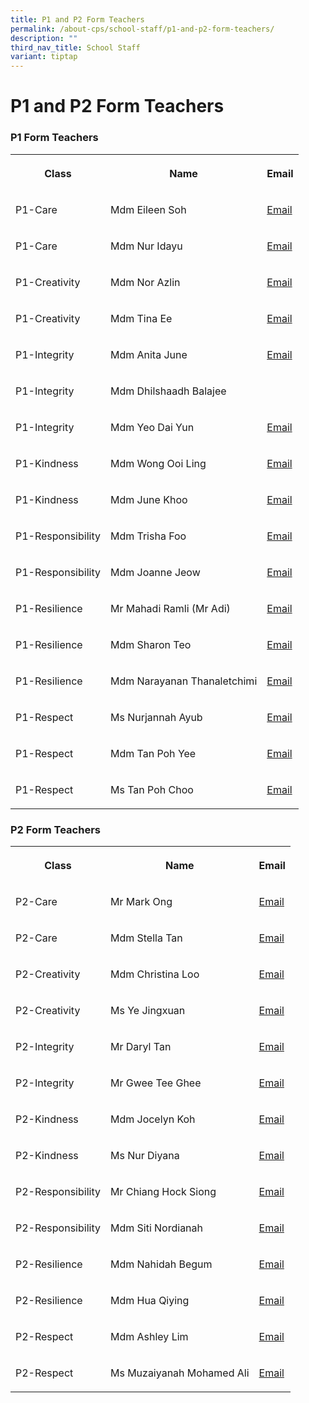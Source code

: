 ```yaml
---
title: P1 and P2 Form Teachers
permalink: /about-cps/school-staff/p1-and-p2-form-teachers/
description: ""
third_nav_title: School Staff
variant: tiptap
---
```

<h1><strong>P1 and P2 Form Teachers</strong></h1>
<h3>P1 Form Teachers</h3>
<table style="minWidth: 75px">
<colgroup>
<col>
<col>
<col>
</colgroup>
<tbody>
<tr>
<th rowspan="1" colspan="1">
<p>Class</p>
</th>
<th rowspan="1" colspan="1">
<p>Name</p>
</th>
<th rowspan="1" colspan="1">
<p>Email</p>
</th>
</tr>
<tr>
<td rowspan="1" colspan="1">
<p>P1-Care</p>
</td>
<td rowspan="1" colspan="1">
<p>Mdm Eileen Soh</p>
</td>
<td rowspan="1" colspan="1">
<p><a href="mailto:eileen_soh_yee_hong@moe.edu.sg" rel="noopener noreferrer nofollow" target="_blank">Email</a>
</p>
</td>
</tr>
<tr>
<td rowspan="1" colspan="1">
<p>P1-Care</p>
</td>
<td rowspan="1" colspan="1">
<p>Mdm Nur Idayu</p>
</td>
<td rowspan="1" colspan="1">
<p><a href="mailto:nur_idayu_mohd_jamaludin@moe.edu.sg" rel="noopener noreferrer nofollow" target="_blank">Email</a>
</p>
</td>
</tr>
<tr>
<td rowspan="1" colspan="1">
<p>P1-Creativity</p>
</td>
<td rowspan="1" colspan="1">
<p>Mdm Nor Azlin</p>
</td>
<td rowspan="1" colspan="1">
<p><a href="mailto:nor_azlin_mohamed_som@moe.edu.sg" rel="noopener noreferrer nofollow" target="_blank">Email</a>
</p>
</td>
</tr>
<tr>
<td rowspan="1" colspan="1">
<p>P1-Creativity</p>
</td>
<td rowspan="1" colspan="1">
<p>Mdm Tina Ee</p>
</td>
<td rowspan="1" colspan="1">
<p><a href="mailto:ee_poh_khim_tina@moe.edu.sg" rel="noopener noreferrer nofollow" target="_blank">Email</a>
</p>
</td>
</tr>
<tr>
<td rowspan="1" colspan="1">
<p>P1-Integrity</p>
</td>
<td rowspan="1" colspan="1">
<p>Mdm Anita June</p>
</td>
<td rowspan="1" colspan="1">
<p><a href="mailto:anita_june_purasamy@moe.edu.sg" rel="noopener noreferrer nofollow" target="_blank">Email</a>
</p>
</td>
</tr>
<tr>
<td rowspan="1" colspan="1">
<p>P1-Integrity</p>
</td>
<td rowspan="1" colspan="1">
<p>Mdm Dhilshaadh Balajee</p>
</td>
<td rowspan="1" colspan="1">
<p></p>
</td>
</tr>
<tr>
<td rowspan="1" colspan="1">
<p>P1-Integrity</p>
</td>
<td rowspan="1" colspan="1">
<p>Mdm Yeo Dai Yun</p>
</td>
<td rowspan="1" colspan="1">
<p><a href="mailto:yeo_dai_yun@moe.edu.sg" rel="noopener noreferrer nofollow" target="_blank">Email</a>
</p>
</td>
</tr>
<tr>
<td rowspan="1" colspan="1">
<p>P1-Kindness</p>
</td>
<td rowspan="1" colspan="1">
<p>Mdm Wong Ooi Ling</p>
</td>
<td rowspan="1" colspan="1">
<p><a href="mailto:wong_ooi_ling@moe.edu.sg" rel="noopener noreferrer nofollow" target="_blank">Email</a>
</p>
</td>
</tr>
<tr>
<td rowspan="1" colspan="1">
<p>P1-Kindness</p>
</td>
<td rowspan="1" colspan="1">
<p>Mdm June Khoo</p>
</td>
<td rowspan="1" colspan="1">
<p><a href="mailto:khoo_sai_guek_a@moe.edu.sg" rel="noopener noreferrer nofollow" target="_blank">Email</a>
</p>
</td>
</tr>
<tr>
<td rowspan="1" colspan="1">
<p>P1-Responsibility</p>
</td>
<td rowspan="1" colspan="1">
<p>Mdm Trisha Foo</p>
</td>
<td rowspan="1" colspan="1">
<p><a href="mailto:foo_hui_peng_trisha@moe.edu.sg" rel="noopener noreferrer nofollow" target="_blank">Email</a>
</p>
</td>
</tr>
<tr>
<td rowspan="1" colspan="1">
<p>P1-Responsibility</p>
</td>
<td rowspan="1" colspan="1">
<p>Mdm Joanne Jeow</p>
</td>
<td rowspan="1" colspan="1">
<p><a href="mailto:jeow_mui_hwa@moe.edu.sg" rel="noopener noreferrer nofollow" target="_blank">Email</a>
</p>
</td>
</tr>
<tr>
<td rowspan="1" colspan="1">
<p>P1-Resilience</p>
</td>
<td rowspan="1" colspan="1">
<p>Mr Mahadi Ramli (Mr Adi)</p>
</td>
<td rowspan="1" colspan="1">
<p><a href="mailto:mahadi_ramli@moe.edu.sg" rel="noopener noreferrer nofollow" target="_blank">Email</a>
</p>
</td>
</tr>
<tr>
<td rowspan="1" colspan="1">
<p>P1-Resilience</p>
</td>
<td rowspan="1" colspan="1">
<p>Mdm Sharon Teo</p>
</td>
<td rowspan="1" colspan="1">
<p><a href="mailto:teo_teng_teng_sharon@moe.edu.sg" rel="noopener noreferrer nofollow" target="_blank">Email</a>
</p>
</td>
</tr>
<tr>
<td rowspan="1" colspan="1">
<p>P1-Resilience</p>
</td>
<td rowspan="1" colspan="1">
<p>Mdm Narayanan Thanaletchimi</p>
</td>
<td rowspan="1" colspan="1">
<p><a href="mailto:narayanan_thanaletchimi@moe.edu.sg" rel="noopener noreferrer nofollow" target="_blank">Email</a>
</p>
</td>
</tr>
<tr>
<td rowspan="1" colspan="1">
<p>P1-Respect</p>
</td>
<td rowspan="1" colspan="1">
<p>Ms Nurjannah Ayub</p>
</td>
<td rowspan="1" colspan="1">
<p><a href="mailto:nurjannah_ayub@moe.edu.sg" rel="noopener noreferrer nofollow" target="_blank">Email</a>
</p>
</td>
</tr>
<tr>
<td rowspan="1" colspan="1">
<p>P1-Respect</p>
</td>
<td rowspan="1" colspan="1">
<p>Mdm Tan Poh Yee</p>
</td>
<td rowspan="1" colspan="1">
<p><a href="mailto:tan_poh_yee@moe.edu.sg" rel="noopener nofollow" target="_blank">Email</a>
</p>
</td>
</tr>
<tr>
<td rowspan="1" colspan="1">
<p>P1-Respect</p>
</td>
<td rowspan="1" colspan="1">
<p>Ms Tan Poh Choo</p>
</td>
<td rowspan="1" colspan="1">
<p><a href="mailto:tan_poh_choo_a@moe.edu.sg" rel="noopener noreferrer nofollow" target="_blank">Email</a>
</p>
</td>
</tr>
</tbody>
</table>
<h3>P2 Form Teachers</h3>
<table style="minWidth: 75px">
<colgroup>
<col>
<col>
<col>
</colgroup>
<tbody>
<tr>
<th rowspan="1" colspan="1">
<p>Class</p>
</th>
<th rowspan="1" colspan="1">
<p>Name</p>
</th>
<th rowspan="1" colspan="1">
<p>Email</p>
</th>
</tr>
<tr>
<td rowspan="1" colspan="1">
<p>P2-Care</p>
</td>
<td rowspan="1" colspan="1">
<p>Mr Mark Ong</p>
</td>
<td rowspan="1" colspan="1">
<p><a href="mailto:ong_yi-wei_mark@moe.edu.sg" rel="noopener noreferrer nofollow" target="_blank">Email</a>
</p>
</td>
</tr>
<tr>
<td rowspan="1" colspan="1">
<p>P2-Care</p>
</td>
<td rowspan="1" colspan="1">
<p>Mdm Stella Tan</p>
</td>
<td rowspan="1" colspan="1">
<p><a href="mailto:tan_si_teng@moe.edu.sg" rel="noopener noreferrer nofollow" target="_blank">Email</a>
</p>
</td>
</tr>
<tr>
<td rowspan="1" colspan="1">
<p>P2-Creativity</p>
</td>
<td rowspan="1" colspan="1">
<p>Mdm Christina Loo</p>
</td>
<td rowspan="1" colspan="1">
<p><a href="mailto:loo_mui_hui@moe.edu.sg" rel="noopener noreferrer nofollow" target="_blank">Email</a>
</p>
</td>
</tr>
<tr>
<td rowspan="1" colspan="1">
<p>P2-Creativity</p>
</td>
<td rowspan="1" colspan="1">
<p>Ms Ye Jingxuan</p>
</td>
<td rowspan="1" colspan="1">
<p><a href="mailto:ye_jingxuan@moe.edu.sg" rel="noopener noreferrer nofollow" target="_blank">Email</a>
</p>
</td>
</tr>
<tr>
<td rowspan="1" colspan="1">
<p>P2-Integrity</p>
</td>
<td rowspan="1" colspan="1">
<p>Mr Daryl Tan</p>
</td>
<td rowspan="1" colspan="1">
<p><a href="mailto:tan_jin_kern_daryl@moe.edu.sg" rel="noopener noreferrer nofollow" target="_blank">Email</a>
</p>
</td>
</tr>
<tr>
<td rowspan="1" colspan="1">
<p>P2-Integrity</p>
</td>
<td rowspan="1" colspan="1">
<p>Mr Gwee Tee Ghee</p>
</td>
<td rowspan="1" colspan="1">
<p><a href="mailto:gwee_tee_ghee@moe.edu.sg" rel="noopener noreferrer nofollow" target="_blank">Email</a>
</p>
</td>
</tr>
<tr>
<td rowspan="1" colspan="1">
<p>P2-Kindness</p>
</td>
<td rowspan="1" colspan="1">
<p>Mdm Jocelyn Koh</p>
</td>
<td rowspan="1" colspan="1">
<p><a href="mailto:koh_mei_xin_jocelyn@moe.edu.sg" rel="noopener noreferrer nofollow" target="_blank">Email</a>
</p>
</td>
</tr>
<tr>
<td rowspan="1" colspan="1">
<p>P2-Kindness</p>
</td>
<td rowspan="1" colspan="1">
<p>Ms Nur Diyana</p>
</td>
<td rowspan="1" colspan="1">
<p><a href="mailto:nur_diyana_hamdan@moe.edu.sg" rel="noopener noreferrer nofollow" target="_blank">Email</a>
</p>
</td>
</tr>
<tr>
<td rowspan="1" colspan="1">
<p>P2-Responsibility</p>
</td>
<td rowspan="1" colspan="1">
<p>Mr Chiang Hock Siong</p>
</td>
<td rowspan="1" colspan="1">
<p><a href="mailto:chiang_hock_siong@moe.edu.sg" rel="noopener noreferrer nofollow" target="_blank">Email</a>
</p>
</td>
</tr>
<tr>
<td rowspan="1" colspan="1">
<p>P2-Responsibility</p>
</td>
<td rowspan="1" colspan="1">
<p>Mdm Siti Nordianah</p>
</td>
<td rowspan="1" colspan="1">
<p><a href="mailto:siti_nordianah_hassan@moe.edu.sg" rel="noopener noreferrer nofollow" target="_blank">Email</a>
</p>
</td>
</tr>
<tr>
<td rowspan="1" colspan="1">
<p>P2-Resilience</p>
</td>
<td rowspan="1" colspan="1">
<p>Mdm Nahidah Begum</p>
</td>
<td rowspan="1" colspan="1">
<p><a href="mailto:nahidah_begum_anayatullah@moe.edu.sg" rel="noopener noreferrer nofollow" target="_blank">Email</a>
</p>
</td>
</tr>
<tr>
<td rowspan="1" colspan="1">
<p>P2-Resilience</p>
</td>
<td rowspan="1" colspan="1">
<p>Mdm Hua Qiying</p>
</td>
<td rowspan="1" colspan="1">
<p><a href="mailto:hua_qiying@moe.edu.sg" rel="noopener noreferrer nofollow" target="_blank">Email</a>
</p>
</td>
</tr>
<tr>
<td rowspan="1" colspan="1">
<p>P2-Respect</p>
</td>
<td rowspan="1" colspan="1">
<p>Mdm Ashley Lim</p>
</td>
<td rowspan="1" colspan="1">
<p><a href="mailto:lim_li_jun_ashley@moe.edu.sg" rel="noopener noreferrer nofollow" target="_blank">Email</a>
</p>
</td>
</tr>
<tr>
<td rowspan="1" colspan="1">
<p>P2-Respect</p>
</td>
<td rowspan="1" colspan="1">
<p>Ms Muzaiyanah Mohamed Ali</p>
</td>
<td rowspan="1" colspan="1">
<p><a href="mailto:MUZAIYANAH_MOHAMED_ALI@moe.edu.sg" rel="noopener noreferrer nofollow" target="_blank">Email</a>
</p>
</td>
</tr>
</tbody>
</table>
<p></p>